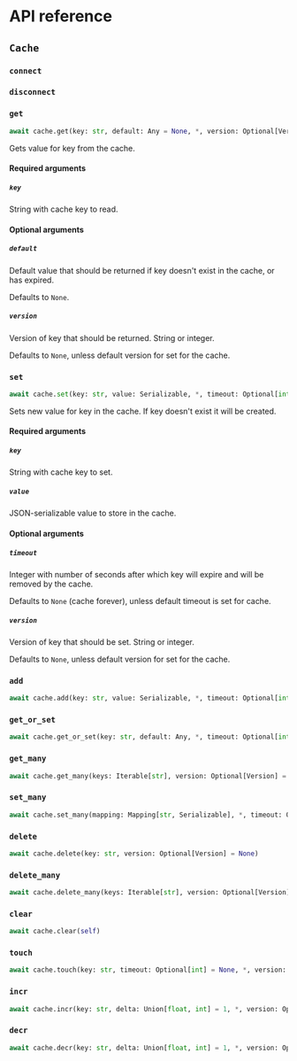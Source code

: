 # API reference

## `Cache`

### `connect`


### `disconnect`


### `get`

```python
await cache.get(key: str, default: Any = None, *, version: Optional[Version] = None) -> Any
```

Gets value for key from the cache.


#### Required arguments

##### `key`

String with cache key to read.


#### Optional arguments

##### `default`

Default value that should be returned if key doesn't exist in the cache, or has expired.

Defaults to `None`.


##### `version`

Version of key that should be returned. String or integer.

Defaults to `None`, unless default version for set for the cache.


### `set`

```python
await cache.set(key: str, value: Serializable, *, timeout: Optional[int] = None, version: Optional[Version] = None)
```

Sets new value for key in the cache. If key doesn't exist it will be created. 


#### Required arguments

##### `key`

String with cache key to set.


##### `value`

JSON-serializable value to store in the cache.


#### Optional arguments

##### `timeout`

Integer with number of seconds after which key will expire and will be removed by the cache. 

Defaults to `None` (cache forever), unless default timeout is set for cache.


##### `version`

Version of key that should be set. String or integer.

Defaults to `None`, unless default version for set for the cache.


### `add`

```python
await cache.add(key: str, value: Serializable, *, timeout: Optional[int] = None, version: Optional[Version] = None)
```


### `get_or_set`

```python
await cache.get_or_set(key: str, default: Any, *, timeout: Optional[int] = None, version: Optional[Version] = None) -> Any
```


### `get_many`

```python
await cache.get_many(keys: Iterable[str], version: Optional[Version] = None) -> Dict[str, Any]
```


### `set_many`

```python
await cache.set_many(mapping: Mapping[str, Serializable], *, timeout: Optional[int] = None)
```


### `delete`

```python
await cache.delete(key: str, version: Optional[Version] = None)
```


### `delete_many`

```python
await cache.delete_many(keys: Iterable[str], version: Optional[Version] = None)
```


### `clear`

```python
await cache.clear(self)
```


### `touch`

```python
await cache.touch(key: str, timeout: Optional[int] = None, *, version: Optional[Version] = None) -> bool
```


### `incr`

```python
await cache.incr(key: str, delta: Union[float, int] = 1, *, version: Optional[Version] = None) -> Union[float, int]
```


### `decr`

```python
await cache.decr(key: str, delta: Union[float, int] = 1, *, version: Optional[Version] = None) -> Union[float, int]
```